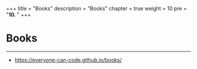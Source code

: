 +++
title = "Books"
description = "Books"
chapter = true
weight = 10
pre = "<b>10. </b>"
+++

# Books
---
- https://everyone-can-code.github.io/books/
